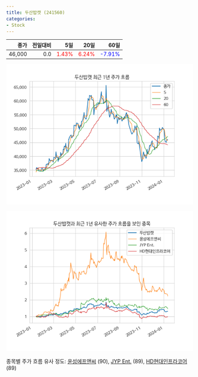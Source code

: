 ```yaml
---
title: 두산밥캣 (241560)
categories:
- Stock
---
```


|종가|전일대비|5일|20일|60일|
|---:|-------:|--:|---:|---:|
|46,000|0.0|<span style="color: red">1.43%</span>|<span style="color: red">6.24%</span>|<span style="color: blue">-7.91%</span>|


<!-- more -->

![241560](/assets/images/stock/241560.png)

![241560](/assets/images/stock/241560_sim.png)

종목별 주가 흐름 유사 정도:
[윤성에프앤씨](/stock/372170/) (90),
[JYP Ent.](/stock/035900/) (89),
[HD현대인프라코어](/stock/042670/) (89)